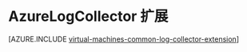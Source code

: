 <properties
   pageTitle="AzureLogCollector VM 扩展 | Azure"
   description="描述 AzureLogCollector VM 扩展，该扩展可以收集所有日志文件并将其置于 Azure 存储空间的一个位置。"
   services="virtual-machines-linux"
   documentationCenter="virtual-machines"
   authors="squillace"
   manager="timlt"
   editor=""/>

<tags
   ms.service="virtual-machines-linux"
   ms.date="11/12/2015"
   wacn.date="01/29/2016"/>


# AzureLogCollector 扩展

[AZURE.INCLUDE [virtual-machines-common-log-collector-extension](../includes/virtual-machines-common-log-collector-extension.md)]

<!---HONumber=Mooncake_0118_2016-->